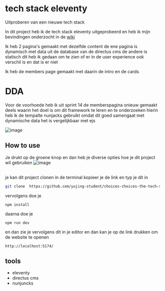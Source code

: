 ﻿# tech stack eleventy
Uitproberen van een nieuwe tech stack

In dit project heb ik de tech stack eleventy uitgeprobeerd en heb ik
mijn bevindingen onderzocht in de  <a href="https://github.com/yujing-student/justify-your-tech-stack/wiki/analyseren">wiki</a> 

Ik heb 2 pagina's gemaakt met dezelfde content de ene pagina is dynamisch met data uit de database van de directus cms
de andere is statisch dit heb ik gedaan om te zien of er in de user experience ook verschil is en dat is er niet

Ik heb de members page gemaakt met daarin de intro en de cards



# DDA

Voor de voorhoede heb ik uit sprint 14 de memberspagina onieuw gemaakt deels waarin het doel is om dit framework te leren en te onderzoeken
hierin heb ik de tempalte nunjacks gebruikt omdat dit goed samengaat met dynamische data het is vergelijkbaar met ejs


![image](https://github.com/user-attachments/assets/e928c811-f2d7-405a-b59f-1dbb14a7ceb1)



## How to use

Je drukt op de groene knop en dan heb je diverse opties hoe je dit project wil gebruiken
![image](https://github.com/user-attachments/assets/6c764eb5-7af1-4be2-8c97-09e238f98be6)


<br>
je kan dit project clonen in de terminal kopieer je de link en typ je dit in

```bash
git clone  https://github.com/yujing-student/choices-choices-the-tech-stack.git

```
vervolgens doe je 
```
npm install
```
daarna doe je 
```
npm run dev
```
en dan zie je vervolgens dit in je editor en dan kan je op de link drukken om de website te openen
```
http://localhost:5174/
```


## tools 

<ul>
  <li>eleventy</li>
  <li>directus cms</li>
  <li>nunjuncks</li>
</ul>
